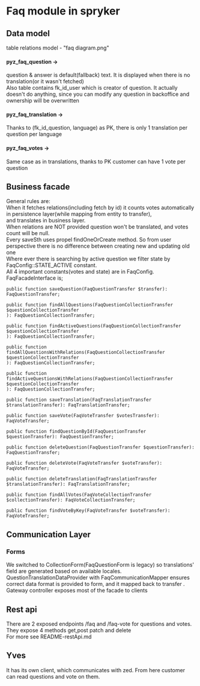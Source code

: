 # Faq module in spryker
## Data model
table relations model - "faq diagram.png" <br>
#### pyz_faq_question ->
question & answer is default(fallback) text. It is displayed when there is no translation(or it wasn't fetched) <br>
    Also table contains fk_id_user which is creator of question. It actually doesn't do anything, since you can modify any question in backoffice and ownership will be overwritten <br>
#### pyz_faq_translation ->
Thanks to (fk_id_question, language) as PK, there is only 1 translation per question per language <br>
#### pyz_faq_votes ->
Same case as in translations, thanks to PK customer can have 1 vote per question <br>

## Business facade
General rules are: <br>
When it fetches relations(including fetch by id) it counts votes automatically in persistence layer(while mapping from entity to transfer),<br>
and translates in business layer. <br>
When relations are NOT provided question won't be translated, and votes count will be null. <br>
Every saveSth uses propel findOneOrCreate method. So from user perspective there is no difference between creating new and updating old one <br>
Where ever there is searching by active question we filter state by  FaqConfig::STATE_ACTIVE constant. <br>
All 4 important constants(votes and state) are in FaqConfig.
FaqFacadeInterface is;

    public function saveQuestion(FaqQuestionTransfer $transfer): FaqQuestionTransfer;

    public function findAllQuestions(FaqQuestionCollectionTransfer $questionCollectionTransfer
    ): FaqQuestionCollectionTransfer;

    public function findActiveQuestions(FaqQuestionCollectionTransfer $questionCollectionTransfer
    ): FaqQuestionCollectionTransfer;

    public function findAllQuestionsWithRelations(FaqQuestionCollectionTransfer $questionCollectionTransfer
    ): FaqQuestionCollectionTransfer;

    public function findActiveQuestionsWithRelations(FaqQuestionCollectionTransfer $questionCollectionTransfer
    ): FaqQuestionCollectionTransfer;

    public function saveTranslation(FaqTranslationTransfer $translationTransfer): FaqTranslationTransfer;

    public function saveVote(FaqVoteTransfer $votesTransfer): FaqVoteTransfer;

    public function findQuestionById(FaqQuestionTransfer $questionTransfer): FaqQuestionTransfer;

    public function deleteQuestion(FaqQuestionTransfer $questionTransfer): FaqQuestionTransfer;

    public function deleteVote(FaqVoteTransfer $voteTransfer): FaqVoteTransfer;

    public function deleteTranslation(FaqTranslationTransfer $translationTransfer): FaqTranslationTransfer;

    public function findAllVotes(FaqVoteCollectionTransfer $collectionTransfer): FaqVoteCollectionTransfer;

    public function findVoteByKey(FaqVoteTransfer $voteTransfer): FaqVoteTransfer;


## Communication Layer
### Forms
We switched to CollectionForm(FaqQuestionForm is legacy) so translations' field are generated based on available locales. <br>
QuestionTranslationDataProvider with FaqCommunicationMapper ensures correct data format is provided to form, and it mapped back to transfer . <br>
Gateway controller exposes most of the facade to clients <br>

## Rest api
There are 2 exposed endpoints /faq and /faq-vote for questions and votes. They expose 4 methods get,post patch and delete <br>
For more see README-restApi.md <br>

## Yves
It has its own client, which communicates with zed. From here customer can read questions and vote on them.
